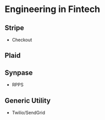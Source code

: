 # Engineering in Fintech

## Stripe
- Checkout

## Plaid

## Synpase
- RPPS

## Generic Utility
- Twilio/SendGrid 
